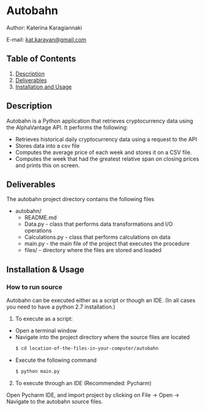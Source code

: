 # Autobahn

Author: Katerina Karagiannaki

E-mail: kat.karayan@gmail.com

## Table of Contents
1. [Description](#description)
2. [Deliverables](#deliverables)
5. [Installation and Usage](#installation)

## Description <a name="description"></a>
Autobahn is a Python application that retrieves cryptocurrency data using the AlphaVantage API.
It performs the following:
- Retrieves historical daily cryptocurrency data using a request to the API
- Stores data into a csv file
- Computes the average price of each week and stores it on a CSV file.
- Computes the week that had the greatest relative span on closing prices
and prints this on screen.


## Deliverables <a name="deliverables"></a>
The autobahn project directory contains the following files
- autobahn/
  *  README.md 
  *  Data.py - class that performs data transformations and I/O operations
  *  Calculations.py - class that performs calculations on data
  *  main.py - the main file of the project that executes the procedure
  *  files/ - directory where the files are stored and loaded



## Installation & Usage <a name="installation"></a>
### How to run source
Autobahn can be executed either as a script or though an IDE.
(In all cases you need to have a python 2.7 installation.)

1. To execute as a script:
- Open a terminal window
- Navigate into the project directory where the source files are located
    ```sh
    $ cd location-of-the-files-in-your-computer/autobahn
    ```
- Execute the following command
    ```sh
    $ python main.py
    ```

2. To execute through an IDE (Recommended: Pycharm)

Open Pycharm IDE, and import project by clicking on File -> Open -> Navigate to the autobahn source files.